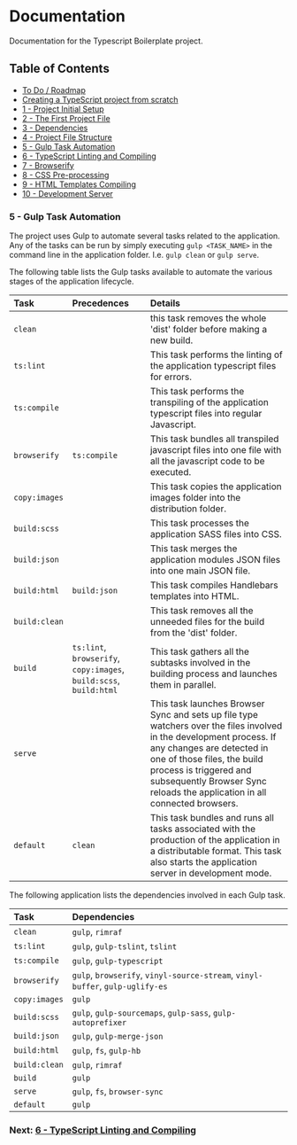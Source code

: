 # Documentation

Documentation for the Typescript Boilerplate project.


## Table of Contents

*  [To Do / Roadmap](index.md#roadmap)
*  [Creating a TypeScript project from scratch](index.md#creating-project)
*  [1 - Project Initial Setup](index.md#initial-setup)
*  [2 - The First Project File](index.md#first-file)
*  [3 - Dependencies](chapter2.html#dependencies)
*  [4 - Project File Structure](chapter3.html#file-structure)
*  [5 - Gulp Task Automation](#task-automation)
*  [6 - TypeScript Linting and Compiling](chapter5.html#typescript)
*  [7 - Browserify](chapter6.html#browserify)
*  [8 - CSS Pre-processing](chapter7.html#sass)
*  [9 - HTML Templates Compiling](chapter8.html#handlebars)
*  [10 - Development Server](chapter9.html#browser-sync)


### 5 - Gulp Task Automation <a name="task-automation">

The project uses Gulp to automate several tasks related to the application. Any of the tasks can be run by simply 
executing `gulp <TASK_NAME>` in the command line in the application folder. I.e. `gulp clean` or `gulp serve`.

The following table lists the Gulp tasks available to automate the various stages of the application lifecycle.

| Task | Precedences | Details |
|:---|:---|:---|
| `clean`       |              | this task removes the whole 'dist' folder before making a new build. |
| `ts:lint`     |              | This task performs the linting of the application typescript files for errors. |
| `ts:compile`  |              | This task performs the transpiling of the application typescript files into regular Javascript. |
| `browserify`  | `ts:compile` | This task bundles all transpiled javascript files into one file with all the javascript code to be executed. |
| `copy:images` |              | This task copies the application images folder into the distribution folder. |
| `build:scss`  |              | This task processes the application SASS files into CSS. |
| `build:json`  |              | This task merges the application modules JSON files into one main JSON file. |
| `build:html`  | `build:json` | This task compiles Handlebars templates into HTML. |
| `build:clean` |              | This task removes all the unneeded files for the build from the 'dist' folder. |
| `build`       | `ts:lint`, `browserify`, `copy:images`, `build:scss`, `build:html` | This task gathers all the subtasks involved in the building process and launches them in parallel. |
| `serve`       |              | This task launches Browser Sync and sets up file type watchers over the files involved in the development process. If any changes are detected in one of those files, the build process is triggered and subsequently Browser Sync reloads the application in all connected browsers. |
| `default`     | `clean`      | This task bundles and runs all tasks associated with the production of the application in a distributable format. This task also starts the application server in development mode. |


The following application lists the dependencies involved in each Gulp task.

| Task | Dependencies |
|:---|:---|
| `clean`       | `gulp`, `rimraf` |
| `ts:lint`     | `gulp`, `gulp-tslint`, `tslint` |
| `ts:compile`  | `gulp`, `gulp-typescript` |
| `browserify`  | `gulp`, `browserify`, `vinyl-source-stream`, `vinyl-buffer`, `gulp-uglify-es` |
| `copy:images` | `gulp` |
| `build:scss`  | `gulp`, `gulp-sourcemaps`, `gulp-sass`, `gulp-autoprefixer` |
| `build:json`  | `gulp`, `gulp-merge-json` |
| `build:html`  | `gulp`, `fs`, `gulp-hb` |
| `build:clean` | `gulp`, `rimraf` |
| `build`       | `gulp` |
| `serve`       | `gulp`, `fs`, `browser-sync` |
| `default`     | `gulp` |


### Next: [6 - TypeScript Linting and Compiling](chapter5.html#typescript)
